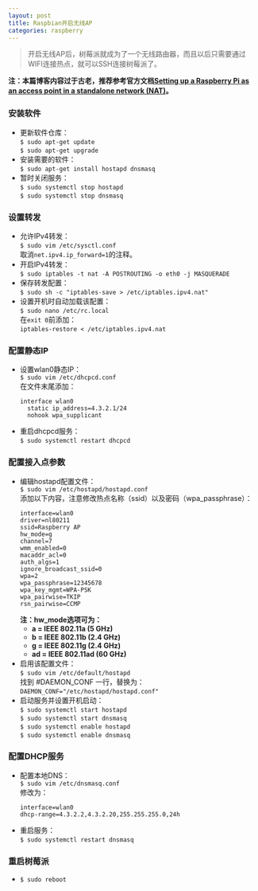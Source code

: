 ```yaml
---
layout: post
title: Raspbian开启无线AP
categories: raspberry
---
```


> 开启无线AP后，树莓派就成为了一个无线路由器，而且以后只需要通过WIFI连接热点，就可以SSH连接树莓派了。

<!-- more -->


**注：本篇博客内容过于古老，推荐参考官方文档[Setting up a Raspberry Pi as an access point in a standalone network (NAT)](https://www.raspberrypi.org/documentation/configuration/wireless/access-point.md)。**

### 安装软件  
* 更新软件仓库：  
  `$ sudo apt-get update`  
  `$ sudo apt-get upgrade`  
* 安装需要的软件：  
  `$ sudo apt-get install hostapd dnsmasq`    
* 暂时关闭服务：  
  `$ sudo systemctl stop hostapd`  
  `$ sudo systemctl stop dnsmasq`  

### 设置转发
* 允许IPv4转发：  
  `$ sudo vim /etc/sysctl.conf`  
  取消`net.ipv4.ip_forward=1`的注释。  
* 开启IPv4转发：  
  `$ sudo iptables -t nat -A POSTROUTING -o eth0 -j MASQUERADE`    
* 保存转发配置：  
  `$ sudo sh -c "iptables-save > /etc/iptables.ipv4.nat"`  
* 设置开机时自动加载该配置：  
  `$ sudo nano /etc/rc.local`  
  在`exit 0`前添加：  
  `iptables-restore < /etc/iptables.ipv4.nat`  

### 配置静态IP  
* 设置wlan0静态IP：  
  `$ sudo vim /etc/dhcpcd.conf`  
  在文件末尾添加：  
  ```
  interface wlan0
    static ip_address=4.3.2.1/24
    nohook wpa_supplicant
  ```
* 重启dhcpcd服务：  
  `$ sudo systemctl restart dhcpcd`   

### 配置接入点参数
* 编辑hostapd配置文件：  
  `$ sudo vim /etc/hostapd/hostapd.conf`  
  添加以下内容，注意修改热点名称（ssid）以及密码（wpa_passphrase）：  
  ```
  interface=wlan0
  driver=nl80211
  ssid=Raspberry AP
  hw_mode=g
  channel=7
  wmm_enabled=0
  macaddr_acl=0
  auth_algs=1
  ignore_broadcast_ssid=0
  wpa=2
  wpa_passphrase=12345678
  wpa_key_mgmt=WPA-PSK
  wpa_pairwise=TKIP
  rsn_pairwise=CCMP
  ```
  **注：hw_mode选项可为：**
  * **a = IEEE 802.11a (5 GHz)**
  * **b = IEEE 802.11b (2.4 GHz)**
  * **g = IEEE 802.11g (2.4 GHz)**
  * **ad = IEEE 802.11ad (60 GHz)**
* 启用该配置文件：  
  `$ sudo vim /etc/default/hostapd`  
  找到 #DAEMON_CONF 一行，替换为：  
  `DAEMON_CONF="/etc/hostapd/hostapd.conf"`  
* 启动服务并设置开机启动：  
  `$ sudo systemctl start hostapd`  
  `$ sudo systemctl start dnsmasq`  
  `$ sudo systemctl enable hostapd`  
  `$ sudo systemctl enable dnsmasq`  

### 配置DHCP服务
* 配置本地DNS：  
  `$ sudo vim /etc/dnsmasq.conf`  
  修改为：  
  ```
  interface=wlan0  
  dhcp-range=4.3.2.2,4.3.2.20,255.255.255.0,24h  
  ```
* 重启服务：  
  `$ sudo systemctl restart dnsmasq`  

### 重启树莓派
* `$ sudo reboot`
